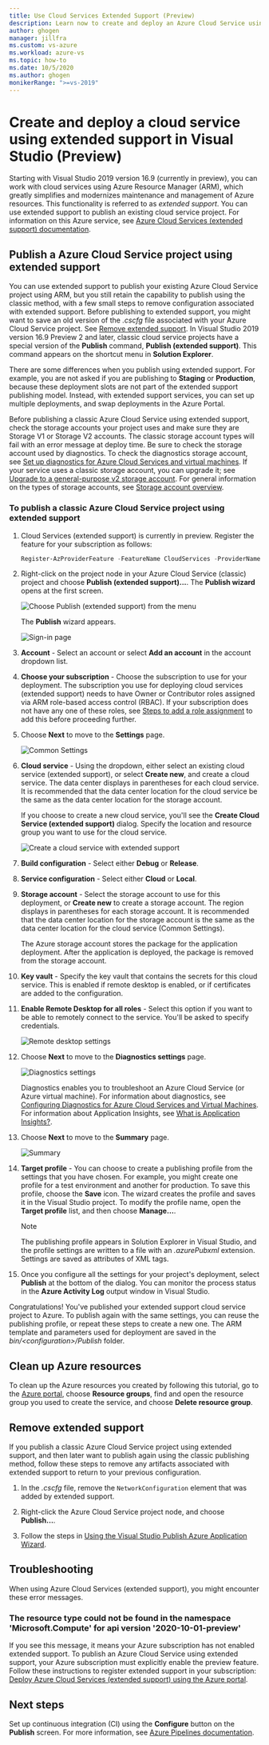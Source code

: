 ```yaml
---
title: Use Cloud Services Extended Support (Preview)
description: Learn now to create and deploy an Azure Cloud Service using Azure Resource Manager with Visual Studio
author: ghogen
manager: jillfra
ms.custom: vs-azure
ms.workload: azure-vs
ms.topic: how-to
ms.date: 10/5/2020
ms.author: ghogen
monikerRange: ">=vs-2019"
---
```

# Create and deploy a cloud service using extended support in Visual Studio (Preview)

Starting with Visual Studio 2019 version 16.9 (currently in preview), you can work with cloud services using Azure Resource Manager (ARM), which greatly simplifies and modernizes maintenance and management of Azure resources. This functionality is referred to as *extended support*. You can use extended support to publish an existing cloud service project. For information on this Azure service, see [Azure Cloud Services (extended support) documentation](/azure/cloud-services-extended-support).

## Publish a Azure Cloud Service project using extended support

You can use extended support to publish your existing Azure Cloud Service project using ARM, but you still retain the capability to publish using the classic method, with a few small steps to remove configuration associated with extended support. Before publishing to extended support, you might want to save an old version of the *.cscfg* file associated with your Azure Cloud Service project. See [Remove extended support](#remove-extended-support). In Visual Studio 2019 version 16.9 Preview 2 and later, classic cloud service projects have a special version of the **Publish** command, **Publish (extended support)**. This command appears on the shortcut menu in **Solution Explorer**.

There are some differences when you publish using extended support. For example, you are not asked if you are publishing to **Staging** or **Production**, because these deployment slots are not part of the extended support publishing model. Instead, with extended support services, you can set up multiple deployments, and swap deployments in the Azure Portal.

Before publishing a classic Azure Cloud Service using extended support, check the storage accounts your project uses and make sure they are Storage V1 or Storage V2 accounts. The classic storage account types will fail with an error message at deploy time. Be sure to check the storage account used by diagnostics. To check the diagnostics storage account, see [Set up diagnostics for Azure Cloud Services and virtual machines](vs-azure-tools-diagnostics-for-cloud-services-and-virtual-machines.md). If your service uses a classic storage account, you can upgrade it; see [Upgrade to a general-purpose v2 storage account](/azure/storage/common/storage-account-upgrade?tabs=azure-portal).  For general information on the types of storage accounts, see [Storage account overview](/azure/storage/common/storage-account-overview).

### To publish a classic Azure Cloud Service project using extended support

1. Cloud Services (extended support) is currently in preview. Register the feature for your subscription as follows:

   ```powershell
   Register-AzProviderFeature -FeatureName CloudServices -ProviderNamespace Microsoft.Compute
   ```

1. Right-click on the project node in your Azure Cloud Service (classic) project and choose **Publish (extended support)...**. The **Publish wizard** opens at the first screen.

   ![Choose Publish (extended support) from the menu](./media/cloud-services-extended-support/publish-commands-on-menu.png)

   The **Publish** wizard appears.

   ![Sign-in page](./media/cloud-services-extended-support/publish-step1.png)

1. **Account** - Select an account or select **Add an account** in the account dropdown list.

1. **Choose your subscription** - Choose the subscription to use for your deployment. The subscription you use for deploying cloud services (extended support) needs to have Owner or Contributor roles assigned via ARM role-based access control (RBAC). If your subscription does not have any one of these roles, see [Steps to add a role assignment](/azure/role-based-access-control/role-assignments-steps) to add this before proceeding further.

1. Choose **Next** to move to the **Settings** page.

   ![Common Settings](./media/cloud-services-extended-support/publish-settings.png)

1. **Cloud service** - Using the dropdown, either select an existing cloud service (extended support), or select **Create new**, and create a cloud service. The data center displays in parentheses for each cloud service. It is recommended that the data center location for the cloud service be the same as the data center location for the storage account.

   If you choose to create a new cloud service, you'll see the **Create Cloud Service (extended support)** dialog. Specify the location and resource group you want to use for the cloud service.

   ![Create a cloud service with extended support](./media/cloud-services-extended-support/extended-support-dialog.png)

1. **Build configuration** - Select either **Debug** or **Release**.

1. **Service configuration** - Select either **Cloud** or **Local**.

1. **Storage account** - Select the storage account to use for this deployment, or **Create new** to create a storage account. The region displays in parentheses for each storage account. It is recommended that the data center location for the storage account is the same as the data center location for the cloud service (Common Settings).

   The Azure storage account stores the package for the application deployment. After the application is deployed, the package is removed from the storage account.

1. **Key vault** - Specify the key vault that contains the secrets for this cloud service. This is enabled if remote desktop is enabled, or if certificates are added to the configuration.

1. **Enable Remote Desktop for all roles** - Select this option if you want to be able to remotely connect to the service. You'll be asked to specify credentials.

   ![Remote desktop settings](./media/cloud-services-extended-support/remote-desktop-configuration.png)

1. Choose **Next** to move to the **Diagnostics settings** page.

   ![Diagnostics settings](./media/cloud-services-extended-support/diagnostics-settings.png)

   Diagnostics enables you to troubleshoot an Azure Cloud Service (or Azure virtual machine). For information about diagnostics, see [Configuring Diagnostics for Azure Cloud Services and Virtual Machines](./vs-azure-tools-diagnostics-for-cloud-services-and-virtual-machines.md). For information about Application Insights, see [What is Application Insights?](/azure/application-insights/app-insights-overview).

1. Choose **Next** to move to the **Summary** page.

   ![Summary](./media/cloud-services-extended-support/publish-summary.png)

1. **Target profile** - You can choose to create a publishing profile from the settings that you have chosen. For example, you might create one profile for a test environment and another for production. To save this profile, choose the **Save** icon. The wizard creates the profile and saves it in the Visual Studio project. To modify the profile name, open the **Target profile** list, and then choose **Manage…**.

   > [!Note]
   > The publishing profile appears in Solution Explorer in Visual Studio, and the profile settings are written to a file with an *.azurePubxml* extension. Settings are saved as attributes of XML tags.

1. Once you configure all the settings for your project's deployment, select **Publish** at the bottom of the dialog. You can monitor the process status in the **Azure Activity Log** output window in Visual Studio.

Congratulations! You've published your extended support cloud service project to Azure. To publish again with the same settings, you can reuse the publishing profile, or repeat these steps to create a new one. The ARM template and parameters used for deployment are saved in the *bin/\<configuration\>/Publish* folder.

## Clean up Azure resources

To clean up the Azure resources you created by following this tutorial, go to the [Azure portal](https://portal.azure.com), choose **Resource groups**, find and open the resource group you used to create the service, and choose **Delete resource group**.

## Remove extended support

If you publish a classic Azure Cloud Service project using extended support, and then later want to publish again using the classic publishing method, follow these steps to remove any artifacts associated with extended support to return to your previous configuration.

1. In the *.cscfg* file, remove the `NetworkConfiguration` element that was added by extended support.

1. Right-click the Azure Cloud Service project node, and choose **Publish...**.

1. Follow the steps in [Using the Visual Studio Publish Azure Application Wizard](vs-azure-tools-publish-azure-application-wizard.md).

## Troubleshooting

When using Azure Cloud Services (extended support), you might encounter these error messages.

### The resource type could not be found in the namespace 'Microsoft.Compute' for api version '2020-10-01-preview'

If you see this message, it means your Azure subscription has not enabled extended support. To publish an Azure Cloud Service using extended support, your Azure subscription must explicitly enable the preview feature. Follow these instructions to register extended support in your subscription: [Deploy Azure Cloud Services (extended support) using the Azure portal](/azure/cloud-services-extended-support/deploy-portal#register-the-feature-for-your-subscription).

## Next steps

Set up continuous integration (CI) using the **Configure** button on the **Publish** screen. For more information, see [Azure Pipelines documentation](/azure/devops/pipelines/?view=azure-devops&preserve-view=true).
